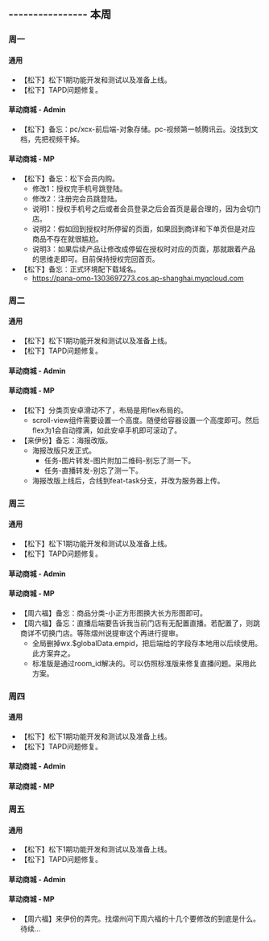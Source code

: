## ---------------- 本周

### 周一
#### 通用
* 【松下】松下1期功能开发和测试以及准备上线。
* 【松下】TAPD问题修复。
#### 草动商城 - Admin
* 【松下】备忘：pc/xcx-前后端-对象存储。pc-视频第一帧腾讯云。没找到文档，先把视频干掉。
#### 草动商城 - MP
* 【松下】备忘：松下会员内购。
  - 修改1：授权完手机号跳登陆。
  - 修改2：注册完会员跳登陆。
  - 说明1：授权手机号之后或者会员登录之后会首页是最合理的，因为会切门店。
  - 说明2：假如回到授权时所停留的页面，如果回到商详和下单页但是对应商品不存在就很尴尬。
  - 说明3：如果后续产品让修改成停留在授权时对应的页面，那就跟着产品的思维走即可。目前保持授权完回首页。
* 【松下】备忘：正式环境配下载域名。
  - https://pana-omo-1303697273.cos.ap-shanghai.myqcloud.com

### 周二
#### 通用
* 【松下】松下1期功能开发和测试以及准备上线。
* 【松下】TAPD问题修复。
#### 草动商城 - Admin
#### 草动商城 - MP
* 【松下】分类页安卓滑动不了，布局是用flex布局的。
  - scroll-view组件需要设置一个高度。随便给容器设置一个高度即可。然后flex为1会自动撑满，如此安卓手机即可滚动了。
* 【来伊份】备忘：海报改版。
  - 海报改版只发正式。
    - 任务-图片转发-图片附加二维码-别忘了测一下。
    - 任务-直播转发-别忘了测一下。
  - 海报改版上线后，合线到feat-task分支，并改为服务器上传。

### 周三
#### 通用
* 【松下】松下1期功能开发和测试以及准备上线。
* 【松下】TAPD问题修复。
#### 草动商城 - Admin
#### 草动商城 - MP
* 【周六福】备忘：商品分类-小正方形图换大长方形图即可。
* 【周六福】备忘：直播后端要告诉我当前门店有无配置直播。若配置了，则跳商详不切换门店。等陈熠州说提审这个再进行提审。
  - 全局删掉wx.$globalData.empid，把后端给的字段存本地用以后续使用。此方案弃之。
  - 标准版是通过room_id解决的。可以仿照标准版来修复直播问题。采用此方案。

### 周四
#### 通用
* 【松下】松下1期功能开发和测试以及准备上线。
* 【松下】TAPD问题修复。
#### 草动商城 - Admin
#### 草动商城 - MP

### 周五
#### 通用
* 【松下】松下1期功能开发和测试以及准备上线。
* 【松下】TAPD问题修复。
#### 草动商城 - Admin
#### 草动商城 - MP
* 【周六福】来伊份的弄完。找熠州问下周六福的十几个要修改的到底是什么。待续...
